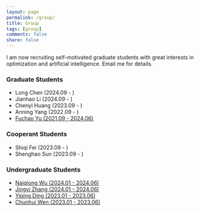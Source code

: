```yaml
---
layout: page
permalink: /group/
title: Group
tags: [group]
comments: false
share: false
---
```



I am now recruiting self-motivated graduate students with great interests in optimization and artificial intelligence. Email me for details.

  
        
### Graduate Students
* Long Chen (2024.09 - )  <br>
* Jianhao Li (2024.09 - ) <br>
* Chenyi Huang (2023.09 - ) <br>
* Anning Yang (2022.09 - ) <br>
* <a href="../group/2024-Yu.pdf" class="textlink" target="_blank"> Fuchao Yu (2021.09 - 2024.06) </a> <br>


### Cooperant Students
* Shiqi Fei (2023.09 - ) <br>
* Shenghao Sun (2023.09 - ) <br>


### Undergraduate Students
* <a href="../group/2024-Wu.pdf" class="textlink" target="_blank"> Naiqiong Wu (2024.01 - 2024.06)  </a><br>
* <a href="../group/2024-Zhang.pdf" class="textlink" target="_blank"> Jingyi Zhang (2024.01 - 2024.06)  </a><br>
* <a href="../group/2023-Ding.pdf" class="textlink" target="_blank"> Yiping Ding (2023.01 - 2023.06)  </a><br>
* <a href="../group/2023-Wen.pdf" class="textlink" target="_blank"> Chunhui Wen (2023.01 - 2023.06)  </a><br>
